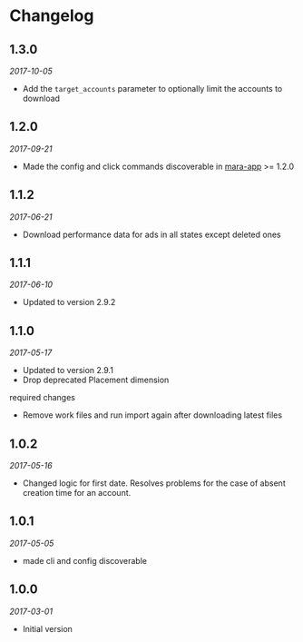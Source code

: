 # Changelog

## 1.3.0
*2017-10-05*

- Add the `target_accounts` parameter to optionally limit the accounts to download


## 1.2.0
*2017-09-21*

- Made the config and click commands discoverable in [mara-app](https://github.com/mara/mara-app) >= 1.2.0


## 1.1.2
*2017-06-21*

- Download performance data for ads in all states except deleted ones

## 1.1.1
*2017-06-10*

- Updated to version 2.9.2

## 1.1.0
*2017-05-17*

- Updated to version 2.9.1
- Drop deprecated Placement dimension 

required changes

- Remove work files and run import again after downloading latest files 

## 1.0.2
*2017-05-16*

- Changed logic for first date. Resolves problems for the case of absent creation time for an account.

## 1.0.1
*2017-05-05*

- made cli and config discoverable

## 1.0.0 
*2017-03-01* 

- Initial version
